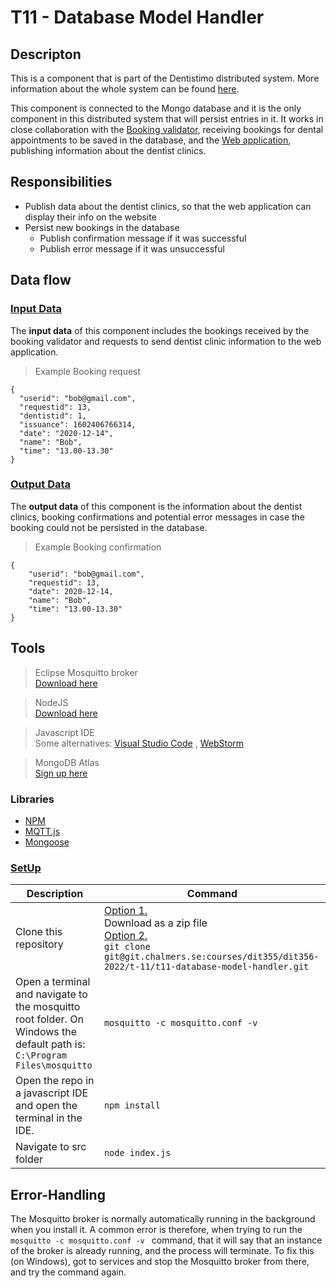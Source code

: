 # **T11 - Database Model Handler**

## **Descripton**
This is a component that is part of the Dentistimo distributed system. More information about the whole system can be found [here](https://git.chalmers.se/courses/dit355/dit356-2022/t-11/t11-project).

This component is connected to the Mongo database and it is the only component in this distributed system that will persist entries in it. It works in close collaboration with the [Booking validator](https://git.chalmers.se/courses/dit355/dit356-2022/t-11/t11-booking-validator), receiving bookings for dental appointments to be saved in the database, and the [Web application](https://git.chalmers.se/courses/dit355/dit356-2022/t-11/t11-web-application), publishing information about the dentist clinics. 


## **Responsibilities**

- Publish data about the dentist clinics, so that the web application can display their info on the website
- Persist new bookings in the database
    - Publish confirmation message if it was successful
    - Publish error message if it was unsuccessful

## **Data flow**

### **<ins>Input Data</ins>**

The **input data** of this component includes the bookings received by the booking validator and requests to send dentist clinic information to the web application. 

>Example Booking request
```
{
  "userid": "bob@gmail.com",
  "requestid": 13,
  "dentistid": 1,
  "issuance": 1602406766314,
  "date": "2020-12-14",
  "name": "Bob",
  "time": "13.00-13.30"
}

```
### **<ins>Output Data</ins>**

The **output data** of this component is the information about the dentist clinics, booking confirmations and potential error messages in case the booking could not be persisted in the database. 
>Example Booking confirmation
```
{
    "userid": "bob@gmail.com",
    "requestid": 13,
    "date": 2020-12-14,
    "name": "Bob",
    "time": "13.00-13.30"
}
```

## **Tools**

>  Eclipse Mosquitto broker <br>[Download here](https://mosquitto.org/download/)

>NodeJS <br>[Download here](https://nodejs.org/en/download/)

>Javascript IDE<br> Some alternatives: [Visual Studio Code](https://visualstudio.microsoft.com/downloads/) , [WebStorm](https://www.jetbrains.com/webstorm/download/)

>MongoDB Atlas<br> [Sign up here](https://www.mongodb.com/cloud/atlas/register?utm_content=rlsapostreg&utm_source=google&utm_campaign=search_gs_pl_evergreen_atlas_general_retarget-brand-postreg_gic-null_emea-all_ps-all_desktop_eng_lead&utm_term=&utm_medium=cpc_paid_search&utm_ad=&utm_ad_campaign_id=14412646473&adgroup=131761130372&gclid=CjwKCAiAs8acBhA1EiwAgRFdw_MoFEx8Y7bvZ8bKQR8DbT6RHJv631vx70_2J4uu3SXaXUo16lQYNxoClNQQAvD_BwE)

### **Libraries**  
- [NPM](https://www.npmjs.com/)
- [MQTT.js](https://www.npmjs.com/package/mqtt#api)
- [Mongoose](https://mongoosejs.com/)





### **<ins>SetUp</ins>**

| Description | Command |
|-------|---|
| Clone this repository | <ins>Option 1.</ins><br> Download as a zip file<br> <ins>Option 2.</ins><br>`git clone git@git.chalmers.se:courses/dit355/dit356-2022/t-11/t11-database-model-handler.git`|
| Open a terminal and navigate to the mosquitto root folder. On Windows the default path is: <br> `C:\Program Files\mosquitto` |  `mosquitto -c mosquitto.conf -v ` |
|Open the repo in a javascript IDE and open the terminal in the IDE.  | `npm install` |
|Navigate to src folder|`node index.js`|

## Error-Handling
The Mosquitto broker is normally automatically running in the background when you install it. A common error is therefore, when trying to run the `mosquitto -c mosquitto.conf -v ` command, that it will say that an instance of the broker is already running, and the process will terminate. To fix this (on Windows), got to services and stop the Mosquitto broker from there, and try the command again. 











